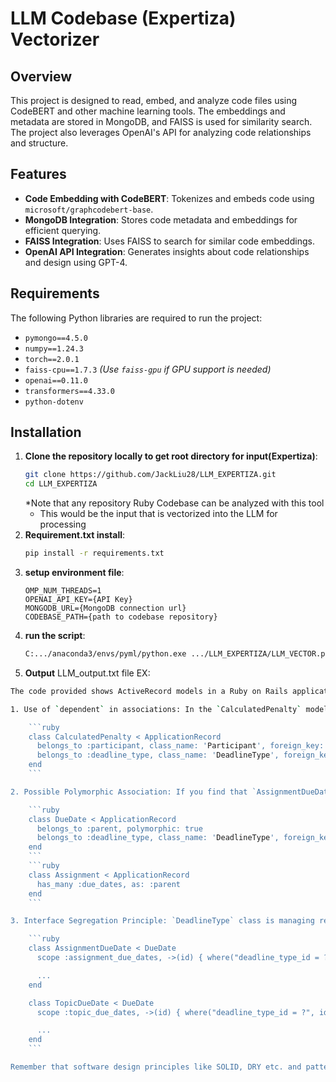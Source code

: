 # LLM Codebase (Expertiza) Vectorizer

## Overview
This project is designed to read, embed, and analyze code files using CodeBERT and other machine learning tools. The embeddings and metadata are stored in MongoDB, and FAISS is used for similarity search. The project also leverages OpenAI's API for analyzing code relationships and structure.

## Features
- **Code Embedding with CodeBERT**: Tokenizes and embeds code using `microsoft/graphcodebert-base`.
- **MongoDB Integration**: Stores code metadata and embeddings for efficient querying.
- **FAISS Integration**: Uses FAISS to search for similar code embeddings.
- **OpenAI API Integration**: Generates insights about code relationships and design using GPT-4.

## Requirements
The following Python libraries are required to run the project:
- `pymongo==4.5.0`
- `numpy==1.24.3`
- `torch==2.0.1`
- `faiss-cpu==1.7.3`  *(Use `faiss-gpu` if GPU support is needed)*
- `openai==0.11.0`
- `transformers==4.33.0`
- `python-dotenv`

## Installation
1. **Clone the repository locally to get root directory for input(Expertiza)**:
   ```bash
   git clone https://github.com/JackLiu28/LLM_EXPERTIZA.git
   cd LLM_EXPERTIZA
   ```
   *Note that any repository Ruby Codebase can be analyzed with this tool
   * This would be the input that is vectorized into the LLM for processing
3. **Requirement.txt install**:
    ```bash 
    pip install -r requirements.txt          
4. **setup environment file**:
    ```
    OMP_NUM_THREADS=1
    OPENAI_API_KEY={API Key}
    MONGODB_URL={MongoDB connection url}
    CODEBASE_PATH={path to codebase repository}
5. **run the script**:
     ```bash
     C:.../anaconda3/envs/pyml/python.exe .../LLM_EXPERTIZA/LLM_VECTOR.py
     
6. **Output**
   LLM_output.txt file EX: 
```bash
The code provided shows ActiveRecord models in a Ruby on Rails application. In general, the code is well-structured and adheres to Rails conventions. However, there are a few design and structural improvements that can be made to enhance the code maintainability, reduce coupling, and improve readability.

1. Use of `dependent` in associations: In the `CalculatedPenalty` model, the `:participant` association has a `dependent: :destroy` option. This means that if a `CalculatedPenalty` object is destroyed, its associated `Participant` object would be destroyed too. It's essential to ensure this is the desired behavior, as it could lead to data loss. It seems more reasonable that the `Participant` record should be left untouched when a `CalculatedPenalty` is removed.

    ```ruby
    class CalculatedPenalty < ApplicationRecord
      belongs_to :participant, class_name: 'Participant', foreign_key: 'participant_id'
      belongs_to :deadline_type, class_name: 'DeadlineType', foreign_key: 'deadline_type_id'
    end
    ```

2. Possible Polymorphic Association: If you find that `AssignmentDueDate`, and `TopicDueDate` shares much common behavior, consider refactoring the `parent_id` to a polymorphic relationship. This would involve adding a `parent_type` field and standardizing the `parent_id` field across models that behave similarly.

    ```ruby
    class DueDate < ApplicationRecord
      belongs_to :parent, polymorphic: true
      belongs_to :deadline_type, class_name: 'DeadlineType', foreign_key: 'deadline_type_id'
    end
    ```
    ```ruby
    class Assignment < ApplicationRecord
      has_many :due_dates, as: :parent
    end
    ```

3. Interface Segregation Principle: `DeadlineType` class is managing relationships for both `assignment_due_dates` and `topic_due_dates`. It might violate Interface segregation principle as `DeadlineType` has to depend on both `AssignmentDueDate` and `TopicDueDate`. To solve it, it would be better if each class manages its own dependencies. We are also creating a scope here named `assignment_due_dates` which brings all the records.

    ```ruby
    class AssignmentDueDate < DueDate
      scope :assignment_due_dates, ->(id) { where("deadline_type_id = ?", id) }

      ...
    end

    class TopicDueDate < DueDate
      scope :topic_due_dates, ->(id) { where("deadline_type_id = ?", id) }

      ...
    end
    ```

Remember that software design principles like SOLID, DRY etc. and patterns are not hard and fast rules, but they are guides to write more maintainable and flexible code. So, whether to adopt these suggestions or not depends on the functional and non-functional requirements of your application.
